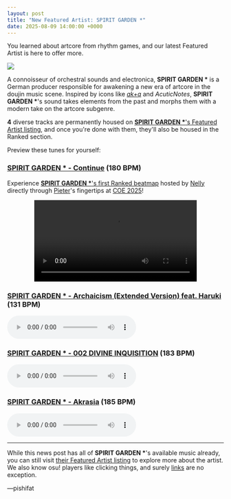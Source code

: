 ```yaml
---
layout: post
title: "New Featured Artist: SPIRIT GARDEN *"
date: 2025-08-09 14:00:00 +0000
---
```


You learned about artcore from rhythm games, and our latest Featured Artist is here to offer more.

![](https://assets.ppy.sh/artists/489/header.jpg)

A connoisseur of orchestral sounds and electronica, **SPIRIT GARDEN \*** is a German producer responsible for awakening a new era of artcore in the doujin music scene. Inspired by icons like [*ak+q*](https://osu.ppy.sh/beatmaps/artists/466) and *AcuticNotes*, **SPIRIT GARDEN \***'s sound takes elements from the past and morphs them with a modern take on the artcore subgenre.

**4** diverse tracks are permanently housed on [**SPIRIT GARDEN \***'s Featured Artist listing](https://osu.ppy.sh/beatmaps/artists/489), and once you're done with them, they'll also be housed in the Ranked section.

Preview these tunes for yourself:

### [SPIRIT GARDEN \* - Continue](https://assets.ppy.sh/artists/489/Songs/SPIRIT%20GARDEN%20%20-%20Continue.osz) (180 BPM)

Experience [**SPIRIT GARDEN \***'s first Ranked beatmap](https://osu.ppy.sh/beatmapsets/2343693) hosted by [Nelly](https://osu.ppy.sh/users/4741164) directly through [Pieter](https://osu.ppy.sh/users/11081858)'s fingertips at [COE 2025](/wiki/Community/cavoe's_osu!_event)!

<div align="center" class="osu-md__paragraph">
    <video width="75%" controls>
        <source src="https://assets.ppy.sh/artists/489/release_showcase.mp4" type="video/mp4" preload="none">
    </video>
</div>

### [SPIRIT GARDEN \* - Archaicism (Extended Version) feat. Haruki](https://assets.ppy.sh/artists/489/Songs/SPIRIT%20GARDEN%20%20-%20Archaicism%20(Extended%20Version)%20feat.%20Haruki.osz) (131 BPM)

<audio controls>
    <source src="https://assets.ppy.sh/artists/489/Songs/SPIRIT%20GARDEN%20%20-%20Archaicism%20(Extended%20Version)%20feat.%20Haruki.mp3">
</audio>

### [SPIRIT GARDEN \* - 002 DIVINE INQUISITION](https://assets.ppy.sh/artists/489/Songs/SPIRIT%20GARDEN%20%20-%20002%20DIVINE%20INQUISITION.osz) (183 BPM)

<audio controls>
    <source src="https://assets.ppy.sh/artists/489/Songs/SPIRIT%20GARDEN%20%20-%20002%20DIVINE%20INQUISITION.mp3">
</audio>

### [SPIRIT GARDEN \* - Akrasia](https://assets.ppy.sh/artists/489/Songs/SPIRIT%20GARDEN%20%20-%20Akrasia.osz) (185 BPM)

<audio controls>
    <source src="https://assets.ppy.sh/artists/489/Songs/SPIRIT%20GARDEN%20%20-%20Akrasia.mp3">
</audio>

---

While this news post has all of **SPIRIT GARDEN \***'s available music already, you can still visit [their Featured Artist listing](https://osu.ppy.sh/beatmaps/artists/489) to explore more about the artist. We also know osu! players like clicking things, and surely [links](https://osu.ppy.sh/beatmaps/artists/489) are no exception.



—pishifat
